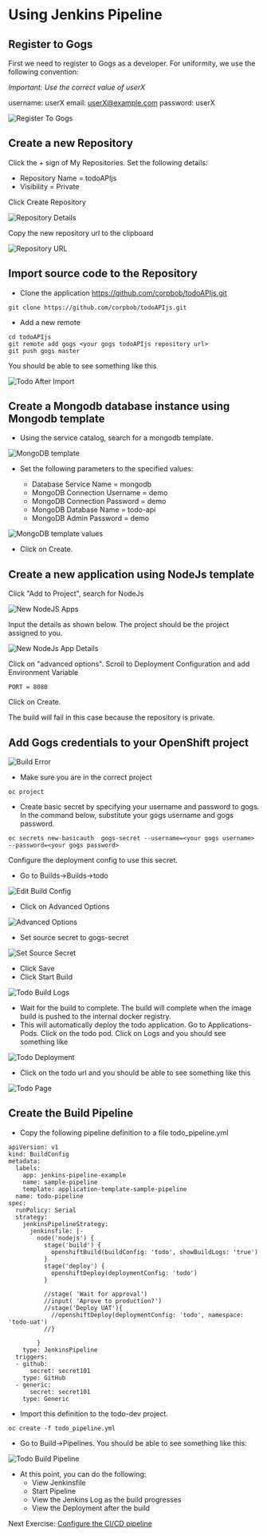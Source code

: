 # Using Jenkins Pipeline

## Register to Gogs 

First we need to register to Gogs as a developer. For uniformity, we use the following convention:

*Important: Use the correct value of userX*

username: userX
email: userX@example.com
password: userX

![Register To Gogs](images/register_to_gogs.png)

## Create a new Repository

Click the + sign of My Repositories. Set the following details:

- Repository Name = todoAPIjs
- Visibility = Private

Click Create Repository

![Repository Details](images/new_repository_details.png)

Copy the new repository url to the clipboard

![Repository URL](images/todo_repository.png)

## Import source code to the Repository

- Clone the application https://github.com/corpbob/todoAPIjs.git
```
git clone https://github.com/corpbob/todoAPIjs.git
```
- Add a new remote 
```
cd todoAPIjs
git remote add gogs <your gogs todoAPIjs repository url>
git push gogs master
```
You should be able to see something like this

![Todo After Import](images/todo_after_import.png)

## Create a Mongodb database instance using Mongodb template

- Using the service catalog, search for a mongodb template. 

![MongoDB template](images/todo_mongodb1.png)
- Set the following parameters to the specified values:

  - Database Service Name = mongodb
  - MongoDB Connection Username = demo
  - MongoDB Connection Password = demo
  - MongoDB Database Name = todo-api
  - MongoDB Admin Password = demo


![MongoDB template values](images/todo_mongodb2.png)

- Click on Create.

## Create a new application using NodeJs template

Click "Add to Project", search for NodeJs

![New NodeJS Apps](images/new_app_nodejs.png)

Input the details as shown below. The project should be the project assigned to you.

![New NodeJs App Details](images/todo_nodejs_details.png)

Click on "advanced options". Scroll to Deployment Configuration and add Environment Variable

```
PORT = 8080
```

Click on Create.

The build will fail in this case because the repository is private.

## Add Gogs credentials to your OpenShift project

![Build Error](images/todo_error.png)

- Make sure you are in the correct project

```
oc project
```

- Create basic secret by specifying your username and password to gogs. In the command below, substitute your gogs username and gogs password.
```
oc secrets new-basicauth  gogs-secret --username=<your gogs username> --password=<your gogs password>
```
Configure the deployment config to use this secret. 

- Go to Builds->Builds->todo

![Edit Build Config](images/todo_edit_build_config.png)

- Click on Advanced Options

![Advanced Options](images/todo_edit_build_config2.png)

- Set source secret to gogs-secret

![Set Source Secret](images/todo_edit_build_config3.png)

- Click Save 
- Click Start Build

![Todo Build Logs](images/todo_build_logs.png)
- Wait for the build to complete. The build will complete when the image build is pushed to the internal docker registry.
- This will automatically deploy the todo application. Go to Applications-Pods. Click on the todo pod. Click on Logs and you should see something like

![Todo Deployment](images/todo_deployment.png)

- Click on the todo url and you should be able to see something like this

![Todo Page](images/todo_web_page.png)

## Create the Build Pipeline

- Copy the following pipeline definition to a file todo_pipeline.yml

```
apiVersion: v1
kind: BuildConfig
metadata:
  labels:
    app: jenkins-pipeline-example
    name: sample-pipeline
    template: application-template-sample-pipeline
  name: todo-pipeline
spec:
  runPolicy: Serial
  strategy:
    jenkinsPipelineStrategy:
      jenkinsfile: |-
        node('nodejs') {
          stage('build') {
            openshiftBuild(buildConfig: 'todo', showBuildLogs: 'true')
          }
          stage('deploy') {
            openshiftDeploy(deploymentConfig: 'todo')
          }
 
          //stage( 'Wait for approval')
          //input( 'Aprove to production?')
          //stage('Deploy UAT'){
            //openshiftDeploy(deploymentConfig: 'todo', namespace: 'todo-uat')
          //}

        }
    type: JenkinsPipeline
  triggers:
  - github:
      secret: secret101
    type: GitHub
  - generic:
      secret: secret101
    type: Generic
```
- Import this definition to the todo-dev project.

```
oc create -f todo_pipeline.yml
```

- Go to Build->Pipelines. You should be able to see something like this:

![Todo Build Pipeline](images/todo_pipeline.png)

- At this point, you can do the following:
  - View Jenkinsfile
  - Start Pipeline
  - View the Jenkins Log as the build progresses
  - View the Deployment after the build

Next Exercise: [Configure the CI/CD pipeline](06_configure_cicd.md)
